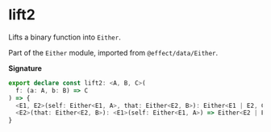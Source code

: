 # lift2

Lifts a binary function into `Either`.

Part of the `Either` module, imported from `@effect/data/Either`.

**Signature**

```ts
export declare const lift2: <A, B, C>(
  f: (a: A, b: B) => C
) => {
  <E1, E2>(self: Either<E1, A>, that: Either<E2, B>): Either<E1 | E2, C>
  <E2>(that: Either<E2, B>): <E1>(self: Either<E1, A>) => Either<E2 | E1, C>
}
```
